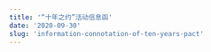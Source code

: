 ```yaml
---
title: '“十年之约”活动信息函'
date: '2020-09-30'
slug: 'information-connotation-of-ten-years-pact'
---
```


<script>
// 移除标题
var titleEle = document.getElementsByClassName('title');
if (titleEle[0]) titleEle[0].innerHTML = "";
var articleEle = document.getElementsByTagName('article');
if (articleEle[0]) {
      articleEle[0].insertAdjacentHTML('afterbegin', `
    <div class="invitation-body">
    <div class="full-rotate">
        <h1>“十年之约”活动信息函</h1>
        <blockquote>
            <p>&emsp;&emsp;祝贺中山市东升镇同乐小学 2010 届六（1）班全体同学毕业十周年。<br> 李鹏坤同学作此函，以纪念我们一起度过的那六年，懵懵懂懂、天真烂漫的时光。</p>
        </blockquote>
    </div>
    <div class="note full-rotate border border-primary">
        <!-- 描述文字 -->
        <div>
            <p><strong>嗨，老同学：</strong></p>
            <p>&emsp;&emsp;十年过去啦，如今是否还记得曾经北大清华的梦？是否还喜欢着小学时代就爱吃的零食？是否还是曾经那个情感脆弱，爱哭的小孩？</p>
            <p>&emsp;&emsp;好奇你们的变化，也想见到曾经熟悉的面容，我们高中毕业有过一聚，今年我们大学毕业，初入社会围城，指定多有感悟。</p>
            <p>&emsp;&emsp;<strong>下面是本次聚会活动的信息：</strong></p>
        </div>
        <!-- 微信 -->
        <div class="mobile-page">
            <div class="user-group">
                <div class="user-msg">
                    <span class="user-reply">“十年之约”聚会活动内容以烧烤为主，筹备组注意到部分同学怕上火忌口，所以也将会准备粥、甜品和水果等食物。</span>
                    <!--<i class="triangle-user"></i>-->
                </div>
                <img class="user-img" src="https://cdn.jsdelivr.net/gh/zsdycs/lipk.org/static/images/lipk.jpg" />
            </div>
            <div class="admin-group">
                <img class="admin-img"
                    src="https://cdn.jsdelivr.net/gh/zsdycs/lipk.org/static/images/2020-09-30-Information-connotation-of-ten-years-pact-dyq.jpg" />
                <div class="admin-msg">
                    <div class="user-name">
                        <span>邓滢秋同学（筹备组）</span>
                    </div>
                    <div class="admin-div">
                        <!--<i class="triangle-admin"></i>-->
                        <span class="admin-reply">活动时间：10 月 3 日下午 5 点。<br>集合地点：东升镇共乐新街鸿珠商店。</span>
                    </div>
                </div>
            </div>
            <div class="admin-group">
                <img class="admin-img"
                    src="https://cdn.jsdelivr.net/gh/zsdycs/lipk.org/static/images/2020-09-30-Information-connotation-of-ten-years-pact-dyq.jpg" />
                <div class="admin-msg">
                    <div class="user-name">
                        <span>邓滢秋同学（筹备组）</span>
                    </div>
                    <div class="admin-div">
                        <!--<i class="triangle-admin"></i><span class="admin-reply"></span>-->
                        <p class="map admin-reply" style="padding: 0px;">
                            <iframe class="map"
                                src="https://apis.map.qq.com/tools/poimarker?type=0&marker=coord:22.615581,113.283550;title:“十年之约”活动地点;addr:东升镇鸿珠商店&key=7KWBZ-Z6YKU-7LLVY-27DKJ-FPST7-CEBSK&referer=lipk.org-web"
                                scrolling="no" border="0" frameborder="no" framespacing="0" allowfullscreen="true">
                            </iframe>
                        </p>
                    </div>
                </div>
            </div>
            <div class="user-group">
                <div class="user-msg">
                    <span class="user-reply">同学们要安排好行程，尽量不要迟到。</span>
                    <!--<i class="triangle-user"></i>-->
                </div>
                <img class="user-img" src="https://cdn.jsdelivr.net/gh/zsdycs/lipk.org/static/images/lipk.jpg" />
            </div>
            <div class="admin-group">
                <img class="admin-img"
                    src="https://cdn.jsdelivr.net/gh/zsdycs/lipk.org/static/images/2020-09-30-Information-connotation-of-ten-years-pact-ljy.jpg" />
                <div class="admin-msg">
                    <div class="user-name">
                        <span>李俊毅同学（筹备组）</span>
                    </div>
                    <div class="admin-div">
                        <!--<i class="triangle-admin"></i>-->
                        <span class="admin-reply">这次人虽然没有上次多，但是，多有多聚，小有小聚。散是满天星，聚是一团火。</span>
                    </div>
                </div>
            </div>
            <div class="admin-group">
                <img class="admin-img"
                    src="https://cdn.jsdelivr.net/gh/zsdycs/lipk.org/static/images/2020-09-30-Information-connotation-of-ten-years-pact-lqf.jpg" />
                <div class="admin-msg">
                    <div class="user-name">
                        <span>罗棋锋同学（筹备组）</span>
                    </div>
                    <div class="admin-div">
                        <!--<i class="triangle-admin"></i>-->
                        <span class="admin-reply">😃10 年了、真快。<br>烧烤挺好的，还能聊聊天。</span>
                    </div>
                </div>
            </div>
            <div class="admin-group">
                <img class="admin-img"
                    src="https://cdn.jsdelivr.net/gh/zsdycs/lipk.org/static/images/2020-09-30-Information-connotation-of-ten-years-pact-ylp.jpg" />
                <div class="admin-msg">
                    <div class="user-name">
                        <span>余柳平同学（筹备组）</span>
                    </div>
                    <div class="admin-div">
                        <!--<i class="triangle-admin"></i>-->
                        <span class="admin-reply">烤枸杞，养生。😄</span>
                    </div>
                </div>
            </div>
            <div class="admin-group">
                <img class="admin-img"
                    src="https://cdn.jsdelivr.net/gh/zsdycs/lipk.org/static/images/2020-09-30-Information-connotation-of-ten-years-pact-ljr.jpg" />
                <div class="admin-msg">
                    <div class="user-name">
                        <span>梁洁茹同学（筹备组）</span>
                    </div>
                    <div class="admin-div">
                        <!--<i class="triangle-admin"></i>-->
                        <span class="admin-reply">希望是个令同学们印象深刻的聚会。</span>
                    </div>
                </div>
            </div>
            <div class="admin-group">
                <img class="admin-img"
                    src="https://cdn.jsdelivr.net/gh/zsdycs/lipk.org/static/images/2020-09-30-Information-connotation-of-ten-years-pact-dyq.jpg" />
                <div class="admin-msg">
                    <div class="user-name">
                        <span>邓滢秋同学（筹备组）</span>
                    </div>
                    <div class="admin-div">
                        <!--<i class="triangle-admin"></i>-->
                        <span class="admin-reply">体验感很重要。</span>
                    </div>
                </div>
            </div>
            <div class="user-group">
                <div class="user-msg">
                    <span class="user-reply">若每次相遇都待如初见，想记住都会记住。</span>
                    <!--<i class="triangle-user"></i>-->
                </div>
                <img class="user-img" src="https://cdn.jsdelivr.net/gh/zsdycs/lipk.org/static/images/lipk.jpg" />
            </div>
        </div>
    </div>
</div>
      `);
}
</script>
